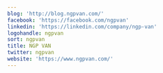 ```yaml
---
blog: 'http://blog.ngpvan.com/'
facebook: 'https://facebook.com/ngpvan'
linkedin: 'https://linkedin.com/company/ngp-van'
logohandle: ngpvan
sort: ngpvan
title: NGP VAN
twitter: ngpvan
website: 'https://www.ngpvan.com/'
---
```

